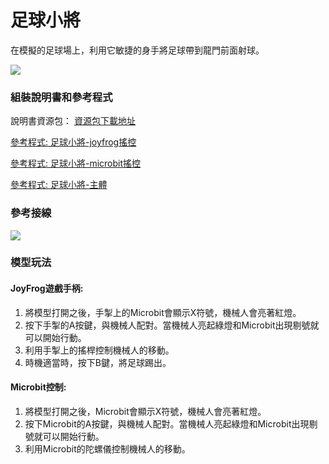 # 足球小將

在模擬的足球場上，利用它敏捷的身手將足球帶到龍門前面射球。

![](https://kittenbothk.readthedocs.io/en/latest/\_images/soccer.png)

### 組裝說明書和參考程式

說明書資源包： [資源包下載地址](https://bit.ly/Powerbrick10in1BuildingGuide)

[參考程式: 足球小將-joyfrog搖控](https://makecode.microbit.org/\_ca7VFifeAhj4)

[參考程式: 足球小將-microbit搖控](https://makecode.microbit.org/\_V2da9FUy6eXy)

[參考程式: 足球小將-主體](https://makecode.microbit.org/\_V99A0ic03X50)

### 參考接線

![](https://kittenbothk.readthedocs.io/en/latest/\_images/soccer\_wire.png)

### 模型玩法

#### JoyFrog遊戲手柄:

1. 將模型打開之後，手掣上的Microbit會顯示X符號，機械人會亮著紅燈。
2. 按下手掣的A按鍵，與機械人配對。當機械人亮起綠燈和Microbit出現剔號就可以開始行動。
3. 利用手掣上的搖桿控制機械人的移動。
4. 時機適當時，按下B鍵，將足球踢出。

#### Microbit控制:

1. 將模型打開之後，Microbit會顯示X符號，機械人會亮著紅燈。
2. 按下Microbit的A按鍵，與機械人配對。當機械人亮起綠燈和Microbit出現剔號就可以開始行動。
3. 利用Microbit的陀螺儀控制機械人的移動。
